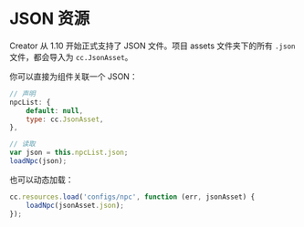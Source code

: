 # JSON 资源

Creator 从 1.10 开始正式支持了 JSON 文件。项目 assets 文件夹下的所有 `.json` 文件，都会导入为 `cc.JsonAsset`。

你可以直接为组件关联一个 JSON：

```js
// 声明
npcList: {
    default: null,
    type: cc.JsonAsset,
},

// 读取
var json = this.npcList.json;
loadNpc(json);
```

也可以动态加载：

```js
cc.resources.load('configs/npc', function (err, jsonAsset) {
    loadNpc(jsonAsset.json);
});
```

